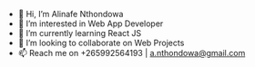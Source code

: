 - 👋 Hi, I’m Alinafe Nthondowa
- 👀 I’m interested in Web App Developer
- 🌱 I’m currently learning React JS
- 💞️ I’m looking to collaborate on Web Projects
- 📫 Reach me on +265992564193 | a.nthondowa@gmail.com

<!---
code-zero/code-zero is a ✨ special ✨ repository because its `README.md` (this file) appears on your GitHub profile.
You can click the Preview link to take a look at your changes.
--->
